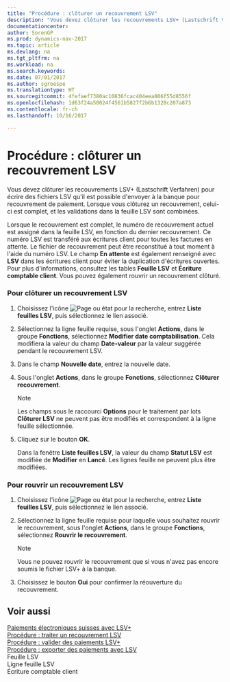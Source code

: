 ```yaml
---
title: "Procédure : clôturer un recouvrement LSV"
description: "Vous devez clôturer les recouvrements LSV+ (Lastschrift Verfahren) pour écrire des fichiers LSV qu'il est possible d'envoyer à la banque pour recouvrement de paiement. Lorsque vous clôturez un recouvrement, celui-ci est complet, et les validations dans la feuille LSV sont combinées."
documentationcenter: 
author: SorenGP
ms.prod: dynamics-nav-2017
ms.topic: article
ms.devlang: na
ms.tgt_pltfrm: na
ms.workload: na
ms.search.keywords: 
ms.date: 07/01/2017
ms.author: sgroespe
ms.translationtype: HT
ms.sourcegitcommit: 4fefaef7380ac10836fcac404eea006f55d8556f
ms.openlocfilehash: 1d63f24a50024f4561b5827f2b6b1328c207a873
ms.contentlocale: fr-ch
ms.lasthandoff: 10/16/2017

---
```

# <a name="how-to-close-an-lsv-collection"></a>Procédure : clôturer un recouvrement LSV
Vous devez clôturer les recouvrements LSV+ (Lastschrift Verfahren) pour écrire des fichiers LSV qu'il est possible d'envoyer à la banque pour recouvrement de paiement. Lorsque vous clôturez un recouvrement, celui-ci est complet, et les validations dans la feuille LSV sont combinées.  
  
 Lorsque le recouvrement est complet, le numéro de recouvrement actuel est assigné dans la feuille LSV, en fonction du dernier recouvrement. Ce numéro LSV est transféré aux écritures client pour toutes les factures en attente. Le fichier de recouvrement peut être reconstitué à tout moment à l'aide du numéro LSV. Le champ **En attente** est également renseigné avec **LSV** dans les écritures client pour éviter la duplication d'écritures ouvertes. Pour plus d'informations, consultez les tables **Feuille LSV** et **Écriture comptable client**. Vous pouvez également rouvrir un recouvrement clôturé.  
  
### <a name="to-close-an-lsv-collection"></a>Pour clôturer un recouvrement LSV  
  
1.  Choisissez l'icône ![Page ou état pour la recherche](media/ui-search/search_small.png "icône Page ou état pour la recherche"), entrez **Liste feuilles LSV**, puis sélectionnez le lien associé.  
  
2.  Sélectionnez la ligne feuille requise, sous l'onglet **Actions**, dans le groupe **Fonctions**, sélectionnez **Modifier date comptabilisation**. Cela modifiera la valeur du champ **Date-valeur** par la valeur suggérée pendant le recouvrement LSV.  
  
3.  Dans le champ **Nouvelle date**, entrez la nouvelle date.  
  
4.  Sous l'onglet **Actions**, dans le groupe **Fonctions**, sélectionnez **Clôturer recouvrement**.  
  
    > [!NOTE]  
    >  Les champs sous le raccourci **Options** pour le traitement par lots **Clôturer LSV** ne peuvent pas être modifiés et correspondent à la ligne feuille sélectionnée.  
  
5.  Cliquez sur le bouton **OK**.  
  
     Dans la fenêtre **Liste feuilles LSV**, la valeur du champ **Statut LSV** est modifiée de **Modifier** en **Lancé**. Les lignes feuille ne peuvent plus être modifiées.  
  
### <a name="to-reopen-an-lsv-collection"></a>Pour rouvrir un recouvrement LSV  
  
1.  Choisissez l'icône ![Page ou état pour la recherche](media/ui-search/search_small.png "icône Page ou état pour la recherche"), entrez **Liste feuilles LSV**, puis sélectionnez le lien associé.  
  
2.  Sélectionnez la ligne feuille requise pour laquelle vous souhaitez rouvrir le recouvrement, sous l'onglet **Actions**, dans le groupe **Fonctions**, sélectionnez **Rouvrir le recouvrement**.  
  
    > [!NOTE]  
    >  Vous ne pouvez rouvrir le recouvrement que si vous n'avez pas encore soumis le fichier LSV+ à la banque.  
  
3.  Choisissez le bouton **Oui** pour confirmer la réouverture du recouvrement.  
  
## <a name="see-also"></a>Voir aussi  
 [Paiements électroniques suisses avec LSV+](swiss-electronic-payments-using-lsv-.md)   
 [Procédure : traiter un recouvrement LSV](how-to-process-an-lsv-collection.md)   
 [Procédure : valider des paiements LSV+](how-to-post-lsv-payments.md)   
 [Procédure : exporter des paiements avec LSV](how-to-export-payments-using-lsv.md)   
 Feuille LSV   
 Ligne feuille LSV   
 Écriture comptable client
